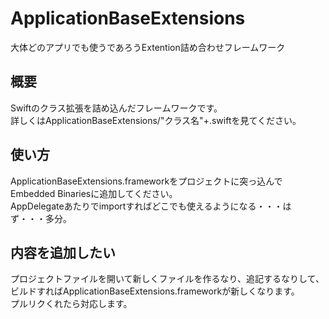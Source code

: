 # ApplicationBaseExtensions
大体どのアプリでも使うであろうExtention詰め合わせフレームワーク

## 概要
Swiftのクラス拡張を詰め込んだフレームワークです。  
詳しくはApplicationBaseExtensions/"クラス名"+.swiftを見てください。

## 使い方
ApplicationBaseExtensions.frameworkをプロジェクトに突っ込んでEmbedded Binariesに追加してください。  
AppDelegateあたりでimportすればどこでも使えるようになる・・・はず・・・多分。

## 内容を追加したい
プロジェクトファイルを開いて新しくファイルを作るなり、追記するなりして、ビルドすればApplicationBaseExtensions.frameworkが新しくなります。  
プルリクくれたら対応します。
